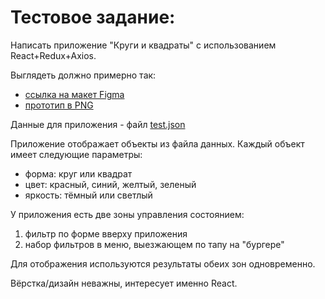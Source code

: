 # Тестовое задание:

Написать приложение "Круги и квадраты" с использованием React+Redux+Axios.

Выглядеть должно примерно так:
- [ссылка на макет Figma](https://www.figma.com/file/DaktkhoeaQEUagJ03Gk3r1/circles_and_squares_1?node-id=0%3A1)
- [прототип в PNG](src/assets/proto)

Данные для приложения - файл [test.json](public/test.json)

Приложение отображает объекты из файла данных.
Каждый объект имеет следующие параметры:
- форма: круг или квадрат
- цвет: красный, синий, желтый, зеленый
- яркость: тёмный или светлый

У приложения есть две зоны управления состоянием:
1) фильтр по форме вверху приложения
2) набор фильтров в меню, выезжающем по тапу на "бургере"

Для отображения используются результаты обеих зон одновременно.

Вёрстка/дизайн неважны, интересует именно React.
